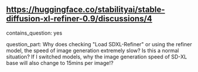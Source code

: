 ## https://huggingface.co/stabilityai/stable-diffusion-xl-refiner-0.9/discussions/4

contains_question: yes

question_part: Why does checking "Load SDXL-Refiner" or using the refiner model, the speed of image generation extremely slow?
Is this a normal situation?
If I switched models, why the image generation speed of SD-XL base will also change to 15mins per image!?